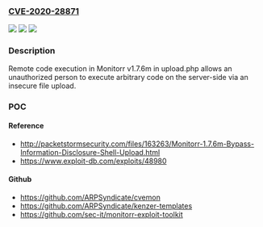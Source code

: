 ### [CVE-2020-28871](https://cve.mitre.org/cgi-bin/cvename.cgi?name=CVE-2020-28871)
![](https://img.shields.io/static/v1?label=Product&message=n%2Fa&color=blue)
![](https://img.shields.io/static/v1?label=Version&message=n%2Fa&color=blue)
![](https://img.shields.io/static/v1?label=Vulnerability&message=n%2Fa&color=brighgreen)

### Description

Remote code execution in Monitorr v1.7.6m in upload.php allows an unauthorized person to execute arbitrary code on the server-side via an insecure file upload.

### POC

#### Reference
- http://packetstormsecurity.com/files/163263/Monitorr-1.7.6m-Bypass-Information-Disclosure-Shell-Upload.html
- https://www.exploit-db.com/exploits/48980

#### Github
- https://github.com/ARPSyndicate/cvemon
- https://github.com/ARPSyndicate/kenzer-templates
- https://github.com/sec-it/monitorr-exploit-toolkit

